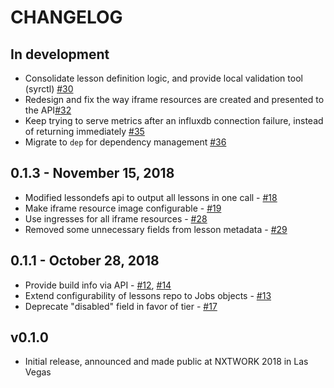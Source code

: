 # CHANGELOG

## In development

- Consolidate lesson definition logic, and provide local validation tool (syrctl) [#30](https://github.com/nre-learning/syringe/pull/30)
- Redesign and fix the way iframe resources are created and presented to the API[#32](https://github.com/nre-learning/syringe/pull/32)
- Keep trying to serve metrics after an influxdb connection failure, instead of returning immediately [#35](https://github.com/nre-learning/syringe/pull/35)
- Migrate to `dep` for dependency management [#36](https://github.com/nre-learning/syringe/pull/36)

## 0.1.3 - November 15, 2018

- Modified lessondefs api to output all lessons in one call - [#18](https://github.com/nre-learning/syringe/pull/18)
- Make iframe resource image configurable - [#19](https://github.com/nre-learning/syringe/pull/19)
- Use ingresses for all iframe resources - [#28](https://github.com/nre-learning/syringe/pull/28)
- Removed some unnecessary fields from lesson metadata - [#29](https://github.com/nre-learning/syringe/pull/29)

## 0.1.1 - October 28, 2018

- Provide build info via API - [#12](https://github.com/nre-learning/syringe/pull/12), [#14](https://github.com/nre-learning/syringe/pull/14)
- Extend configurability of lessons repo to Jobs objects - [#13](https://github.com/nre-learning/syringe/pull/13)
- Deprecate "disabled" field in favor of tier - [#17](https://github.com/nre-learning/syringe/issues/17)

## v0.1.0

- Initial release, announced and made public at NXTWORK 2018 in Las Vegas
